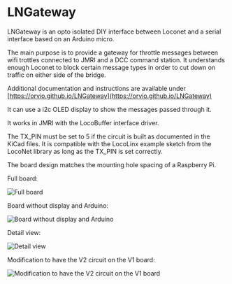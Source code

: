 # LNGateway
LNGateway is an opto isolated DIY interface between Loconet and a serial interface based on an Arduino micro.

The main purpose is to provide a gateway for throttle messages between wifi trottles connected to JMRI and a DCC command station.
It understands enough Loconet to block certain message types in order to cut down on traffic on either side of the bridge.

Additional documentation and instructions are available under [https://orvio.github.io/LNGateway](https://orvio.github.io/LNGateway)

It can use a i2c OLED display to show the messages passed through it.

It works in JMRI with the LocoBuffer interface driver.

The TX_PIN must be set to 5 if the circuit is built as documented in the KiCad files. It is compatible with the LocoLinx example sketch from the LocoNet library as long as the TX_PIN is set correctly.

The board design matches the mounting hole spacing of a Raspberry Pi.

Full board:

![Full board](https://orvio.github.io/LNGateway/Images/V1_board_full_800w.JPG)

Board without display and Arduino:

![Board without display and Arduino](https://orvio.github.io/LNGateway/Images/V1_board1_800w.JPG)

Detail view:

![Detail view](https://orvio.github.io/LNGateway/Images/V1_board2_800w.JPG)

Modification to have the V2 circuit on the V1 board:

![Modification to have the V2 circuit on the V1 board](https://orvio.github.io/LNGateway/Images/V1_board3_800w.JPG)
